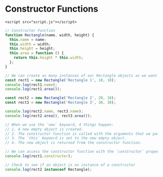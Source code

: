 <!DOCTYPE html>
<html lang="en">
  <head>
    <meta charset="UTF-8" />
    <meta http-equiv="X-UA-Compatible" content="IE=edge" />
    <meta name="viewport" content="width=device-width, initial-scale=1.0" />
    <title>Constructor Functions</title>
  </head>
  <body>
    <h1>Constructor Functions</h1>

    <script src="script.js"></script>
  </body>
</html>

```js
// Constructor Function
function Rectangle(name, width, height) {
  this.name = name;
  this.width = width;
  this.height = height;
  this.area = function () {
    return this.height * this.width;
  };
}

// We can create as many instances of our Rectangle objects as we want using the `new` keyword
const rect1 = new Rectangle('Rectangle 1', 10, 10);
console.log(rect1.name);
console.log(rect1.area());

const rect2 = new Rectangle('Rectangle 2', 20, 10);
const rect3 = new Rectangle('Rectangle 3', 30, 30);

console.log(rect2.name, rect3.name);
console.log(rect2.area(), rect3.area());

// When we use the `new` keyword, 4 things happen:
// 1. A new empty object is created.
// 2. The constructor function is called with the arguments that we passed in.
// 3. The `this` keyword is set to the new empty object.
// 4. The new object is returned from the constructor function.

// We can access the constructor function with the `constructor` property
console.log(rect1.constructor);

// Check to see if an object is an instance of a constructor
console.log(rect2 instanceof Rectangle);
